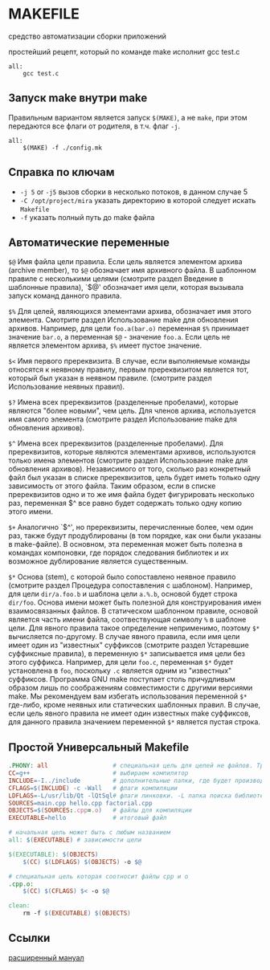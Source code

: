 # MAKEFILE

средство автоматизации сборки приложений

простейший рецепт, который по команде make исполнит gcc test.c

```
all:
    gcc test.c
```

## Запуск make внутри make

Правильным вариантом является запуск `$(MAKE)`, а не `make`, при этом передаются все флаги от родителя, в т.ч. флаг `-j`.

```
all:
    $(MAKE) -f ./config.mk
```

## Справка по ключам

- `-j 5` or `-j5` вызов сборки в несколько потоков, в данном случае 5
- `-C /opt/project/mira` указать директорию в которой следует искать `Makefile`
- `-f` указать полный путь до make файла

## Автоматические переменные

`$@`
    Имя файла цели правила. Если цель является элементом архива (archive member), то `$@` обозначает имя архивного файла. В шаблонном правиле с несколькими целями (смотрите раздел Введение в шаблонные правила), `$@' обозначает имя цели, которая вызывала запуск команд данного правила.

`$%`
    Для целей, являющихся элементами архива, обозначает имя этого элемента. Смотрите раздел Использование make для обновления архивов. Например, для цели `foo.a(bar.o)` переменная `$%` принимает значение `bar.o`, а переменная `$@` - значение `foo.a`. Если цель не является элементом архива, `$%` имеет пустое значение.

`$<`
    Имя первого пререквизита. В случае, если выполняемые команды относятся к неявному правилу, первым пререквизитом является тот, который был указан в неявном правиле. (смотрите раздел Использование неявных правил).

`$?`
    Имена всех пререквизитов (разделенные пробелами), которые являются "более новыми", чем цель. Для членов архива, используется имя самого элемента (смотрите раздел Использование make для обновления архивов).

`$^`
    Имена всех пререквизитов (разделенные пробелами). Для пререквизитов, которые являются элементами архивов, используются только имена элементов (смотрите раздел Использование make для обновления архивов). Независимого от того, сколько раз конкретный файл был указан в списке пререквизитов, цель будет иметь только одну зависимость от этого файла. Таким образом, если в списке пререквизитов одно и то же имя файла будет фигурировать несколько раз, переменная $^ все равно будет содержать только одну копию этого имени.

`$+`
    Аналогично `$^', но пререквизиты, перечисленные более, чем один раз, также будут продублированы (в том порядке, как они были указаны в make-файле). В основном, эта переменная может быть полезна в командах компоновки, где порядок следования библиотек и их возможное дублирование является существенным.

`$*`
    Основа (stem), с которой было сопоставлено неявное правило (смотрите раздел Процедура сопоставления с шаблоном). Например, для цели `dir/a.foo.b` и шаблона цели `a.%.b`, основой будет строка `dir/foo`. Основа имени может быть полезной для конструирования имен взаимосвязанных файлов. В статическом шаблонном правиле, основой является часть имени файла, соотвествующая символу `%` в шаблоне цели. Для явного правила такое определение неприменимо, поэтому `$*` вычисляется по-другому. В случае явного правила, если имя цели имеет один из "известных" суффиксов (смотрите раздел Устаревшие суффиксные правила), в переменную `$*` записывается имя цели без этого суффикса. Например, для цели `foo.c`, переменная `$*` будет установлена в `foo`, поскольку `.c` является одним из "известных" суффиксов. Программа GNU make поступает столь причудливым образом лишь по соображениям совместимости с другими версиями make. Мы рекомендуем вам избегать использования переменной `$*` где-либо, кроме неявных или статических шаблонных правил. В случае, если цель явного правила не имеет один известных make суффиксов, для данного правила значением переменной `$*` является пустая строка.

## Простой Универсальный Makefile

```makefile
.PHONY: all                  # специальная цель для целей не файлов. Требуется чтобы make не спутал цель с файлом
CC=g++                       # выбираем компилятор
INCLUDE=-I../include         # дополнительные папки, где будет производиться поиск #include
CFLAGS=$(INCLUDE) -c -Wall   # флаги компиляции
LDFLAGS=-L/usr/lib/Qt -lQtSql# флаги линковки. -L папка поиска библиотек. -l сама либа
SOURCES=main.cpp hello.cpp factorial.cpp
OBJECTS=$(SOURCES:.cpp=.o)   # файлы для компиляции
EXECUTABLE=hello             # итоговый файл

# начальная цель может быть с любым названием
all: $(EXECUTABLE) # зависимости цели

$(EXECUTABLE): $(OBJECTS)
	$(CC) $(LDFLAGS) $(OBJECTS) -o $@

# специальная цель которая соотносит файлы cpp и o
.cpp.o: 
	$(CC) $(CFLAGS) $< -o $@

clean:
    rm -f $(EXECUTABLE) $(OBJECTS)
```

## Ссылки

[расширенный мануал](http://rus-linux.net/nlib.php?name=/MyLDP/algol/gnu_make/gnu_make_3-79_russian_manual.html#SEC101)